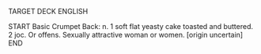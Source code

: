 TARGET DECK
ENGLISH

START
Basic
Crumpet
Back: n. 1 soft flat yeasty cake toasted and buttered. 2 joc. Or offens. Sexually attractive woman or women. [origin uncertain]
END
